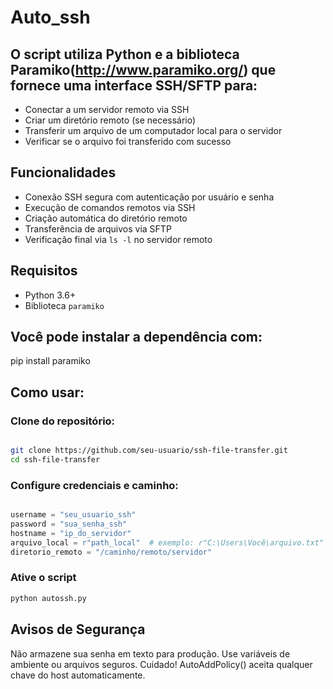 # Auto_ssh 

## O script utiliza Python e a biblioteca Paramiko(http://www.paramiko.org/) que fornece uma interface SSH/SFTP para:

- Conectar a um servidor remoto via SSH
- Criar um diretório remoto (se necessário)
- Transferir um arquivo de um computador local para o servidor
- Verificar se o arquivo foi transferido com sucesso

## Funcionalidades

- Conexão SSH segura com autenticação por usuário e senha
- Execução de comandos remotos via SSH
- Criação automática do diretório remoto
- Transferência de arquivos via SFTP
- Verificação final via `ls -l` no servidor remoto

## Requisitos 

- Python 3.6+
- Biblioteca `paramiko`

## Você pode instalar a dependência com:

pip install paramiko

## Como usar:

### Clone do repositório:

````bash

git clone https://github.com/seu-usuario/ssh-file-transfer.git
cd ssh-file-transfer
````

### Configure credenciais e caminho:

```` python

username = "seu_usuario_ssh"
password = "sua_senha_ssh"
hostname = "ip_do_servidor"
arquivo_local = r"path_local"  # exemplo: r"C:\Users\Você\arquivo.txt"
diretorio_remoto = "/caminho/remoto/servidor"
````

### Ative o script

````bash
python autossh.py
````


## Avisos de Segurança

Não armazene sua senha em texto para produção. Use variáveis de ambiente ou arquivos seguros.
Cuidado! AutoAddPolicy() aceita qualquer chave do host automaticamente.
